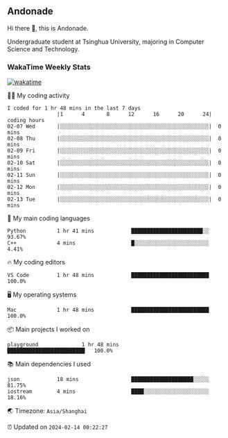 ## Andonade

Hi there 👋, this is Andonade.

Undergraduate student at Tsinghua University, majoring in Computer Science and Technology.

### WakaTime Weekly Stats

[![wakatime](https://wakatime.com/badge/user/018bd8cc-ca3d-4a3e-a11d-74879d0e0c99.svg)](https://wakatime.com/@018bd8cc-ca3d-4a3e-a11d-74879d0e0c99)

🧑‍💻 My coding activity 

```text
I coded for 1 hr 48 mins in the last 7 days
          		|1      4       8      12      16      20      24|	coding hours
02-07 Wed		|░░░░░░░░░░░░░░░░░░░░░░░░░░░░░░░░░░░░░░░░░░░░░░░░|	0 mins
02-08 Thu		|░░░░░░░░░░░░░░░░░░░░░░░░░░░░░░░░░░░░░░░░░░░░░░░░|	0 mins
02-09 Fri		|░░░░░░░░░░░░░░░░░░░░░░░░░░░░░░░░░░░░░░░░░░░░░░░░|	0 mins
02-10 Sat		|░░░░░░░░░░░░░░░░░░░░░░░░░░░░░░░░░░░░░░░░░░░░░░░░|	0 mins
02-11 Sun		|░░░░░░░░░░░░░░░░░░░░░░░░░░░░░░░░░░░░░░░░░░░░░░░░|	0 mins
02-12 Mon		|░░░░░░░░░░░░░░░░░░░░░░░░░░░░░░░░░░░░░░░░░░░░░░░░|	0 mins
02-13 Tue		|░░░░░░░░░░░░░░░░░░░░░░░░░░░░░░░░░░░░░░░░░░░░░░░░|	0 mins
```

🌱 My main coding languages 

```text
Python         	1 hr 41 mins        	███████████████████████░░	93.67%
C++            	4 mins              	█░░░░░░░░░░░░░░░░░░░░░░░░	4.41%
```

🔥 My coding editors 

```text
VS Code        	1 hr 48 mins        	█████████████████████████	100.0%
```

🖥️ My operating systems 

```text
Mac            	1 hr 48 mins        	█████████████████████████	100.0%
```

📦 Main projects I worked on 

```text
playground          	1 hr 48 mins        	█████████████████████████	100.0%
```

📚 Main dependencies I used 

```text
json           	18 mins             	████████████████████░░░░░	81.75%
iostream       	4 mins              	████░░░░░░░░░░░░░░░░░░░░░	18.16%
```

🌏 Timezone: `Asia/Shanghai`

⏰ Updated on `2024-02-14 00:22:27`